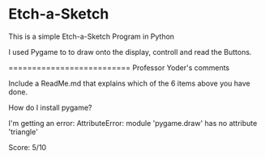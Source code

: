 # Etch-a-Sketch

This is a simple Etch-a-Sketch Program in Python

I used Pygame to to draw onto the display, controll and read the Buttons.

==========================
Professor Yoder's comments

Include a ReadMe.md that explains which of the 6 items above you have done.

How do I install pygame?

I'm getting an error: AttributeError: module 'pygame.draw' has no attribute 'triangle'


Score:  5/10
